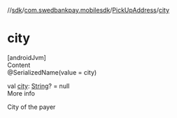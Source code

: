 //[sdk](../../../index.md)/[com.swedbankpay.mobilesdk](../index.md)/[PickUpAddress](index.md)/[city](city.md)



# city  
[androidJvm]  
Content  
@SerializedName(value = city)  
  
val [city](city.md): [String](https://kotlinlang.org/api/latest/jvm/stdlib/kotlin/-string/index.html)? = null  
More info  


City of the payer

  



